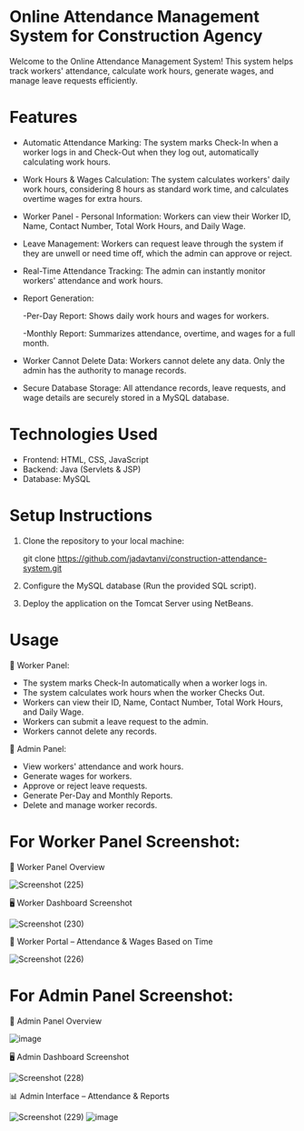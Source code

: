 # Online Attendance Management System for Construction Agency
Welcome to the Online Attendance Management System!
This system helps track workers' attendance, calculate work hours, generate wages, and manage leave requests efficiently.

# Features
* Automatic Attendance Marking: The system marks Check-In when a worker logs in and Check-Out when they log out, automatically calculating work hours.
* Work Hours & Wages Calculation: The system calculates workers' daily work hours, considering 8 hours as standard work time, and calculates overtime wages for extra hours.
* Worker Panel - Personal Information: Workers can view their Worker ID, Name, Contact Number, Total Work Hours, and Daily Wage.
* Leave Management: Workers can request leave through the system if they are unwell or need time off, which the admin can approve or reject.
* Real-Time Attendance Tracking: The admin can instantly monitor workers' attendance and work hours.
* Report Generation:

     -Per-Day Report: Shows daily work hours and wages for workers.
  
     -Monthly Report: Summarizes attendance, overtime, and wages for a full month.
  
* Worker Cannot Delete Data: Workers cannot delete any data. Only the admin has the authority to manage records.
* Secure Database Storage: All attendance records, leave requests, and wage details are securely stored in a MySQL database.

# Technologies Used
* Frontend: HTML, CSS, JavaScript
* Backend: Java (Servlets & JSP)
* Database: MySQL

# Setup Instructions
1. Clone the repository to your local machine:

   git clone https://github.com/jadavtanvi/construction-attendance-system.git

2. Configure the MySQL database (Run the provided SQL script).
3. Deploy the application on the Tomcat Server using NetBeans.
   
# Usage
🔹 Worker Panel:

- The system marks Check-In automatically when a worker logs in.
- The system calculates work hours when the worker Checks Out.
- Workers can view their ID, Name, Contact Number, Total Work Hours, and Daily Wage.
- Workers can submit a leave request to the admin.
- Workers cannot delete any records.


🔹 Admin Panel:

- View workers' attendance and work hours.
- Generate wages for workers.
- Approve or reject leave requests.
- Generate Per-Day and Monthly Reports.
- Delete and manage worker records.

# For Worker Panel Screenshot:
📌 Worker Panel Overview

![Screenshot (225)](https://github.com/user-attachments/assets/e55f94ca-7d45-4bc9-b8ee-bfd8a7bf591b)


🖥 Worker Dashboard Screenshot

![Screenshot (230)](https://github.com/user-attachments/assets/9ffbcba1-e871-43bb-b8b0-6c8b7dcc8e4b)


💼 Worker Portal – Attendance & Wages Based on Time

![Screenshot (226)](https://github.com/user-attachments/assets/42eb92fe-b32a-47be-aa08-6401bb9d1e24)



# For Admin Panel Screenshot:
📌 Admin Panel Overview

![image](https://github.com/user-attachments/assets/2eb9aff5-80b9-4e99-84f9-a6f82151523b)


🖥 Admin Dashboard Screenshot
 
 ![Screenshot (228)](https://github.com/user-attachments/assets/e1bb2cf7-8047-41a9-bad9-f8e7bdb9e188)


📊 Admin Interface – Attendance & Reports

![Screenshot (229)](https://github.com/user-attachments/assets/bcbf173b-796a-401e-a532-3ad6e5e25b96)
![image](https://github.com/user-attachments/assets/0e35a8be-61ae-4fa2-ab97-f439ab8d9740)



